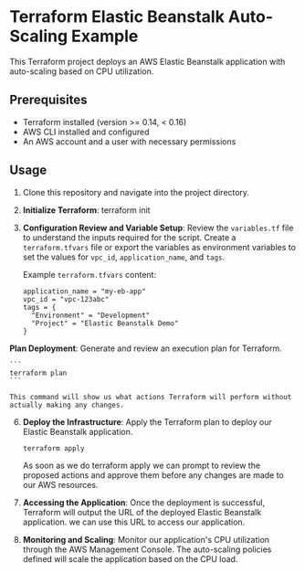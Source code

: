 # Terraform Elastic Beanstalk Auto-Scaling Example

This Terraform project deploys an AWS Elastic Beanstalk application with auto-scaling based on CPU utilization.

## Prerequisites

- Terraform installed (version >= 0.14, < 0.16)
- AWS CLI installed and configured
- An AWS account and a user with necessary permissions

## Usage

1. Clone this repository and navigate into the project directory.

2. **Initialize Terraform**:
    terraform init

3. **Configuration Review and Variable Setup**: Review the `variables.tf` file to understand the inputs required for the script. Create a `terraform.tfvars` file or export the variables as environment variables to set the values for `vpc_id`, `application_name`, and `tags`.

    Example `terraform.tfvars` content:
    ```
    application_name = "my-eb-app"
    vpc_id = "vpc-123abc"
    tags = {
      "Environment" = "Development"
      "Project" = "Elastic Beanstalk Demo"
    }

**Plan Deployment**: Generate and review an execution plan for Terraform.

    ```
    terraform plan
    ```

    This command will show us what actions Terraform will perform without actually making any changes.

6. **Deploy the Infrastructure**: Apply the Terraform plan to deploy our Elastic Beanstalk application.

    ```
    terraform apply
    ```

    As soon as we do terraform apply we can prompt to  review the proposed actions and approve them before any changes are made to our  AWS resources.

7. **Accessing the Application**: Once the deployment is successful, Terraform will output the URL of the deployed Elastic Beanstalk application. we can use this URL to access our application.

8. **Monitoring and Scaling**: Monitor our application's CPU utilization through the AWS Management Console. The auto-scaling policies defined will scale the application based on the CPU load.
